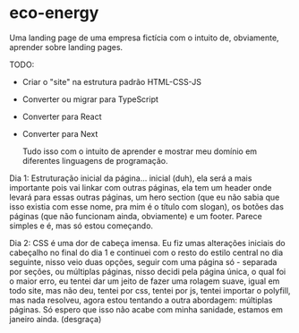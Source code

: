 # eco-energy
Uma landing page de uma empresa fictícia com o intuito de, obviamente, aprender sobre landing pages.

TODO: 
 - Criar o "site" na estrutura padrão HTML-CSS-JS
 - Converter ou migrar para TypeScript
 - Converter para React
 - Converter para Next

   Tudo isso com o intuito de aprender e mostrar meu domínio em diferentes linguagens de programação.

Dia 1:
Estruturação inicial da página... inicial (duh), ela será a mais importante pois vai linkar com outras páginas, ela tem um header onde levará para essas outras páginas, um hero section (que eu não sabia que isso existia com esse nome, pra mim é o título com slogan), os botões das páginas (que não funcionam ainda, obviamente) e um footer. Parece simples e é, mas só estou começando.

Dia 2:
CSS é uma dor de cabeça imensa. Eu fiz umas alterações iniciais do cabeçalho no final do dia 1 e continuei com o resto do estilo central no dia seguinte, nisso veio duas opções, seguir com uma página só - separada por seções, ou múltiplas páginas, nisso decidi pela página única, o qual foi o maior erro, eu tentei dar um jeito de fazer uma rolagem suave, igual em todo site, mas não deu, tentei por css, tentei por js, tentei importar o polyfill, mas nada resolveu, agora estou tentando a outra abordagem: múltiplas páginas. Só espero que isso não acabe com minha sanidade, estamos em janeiro ainda. (desgraça)
